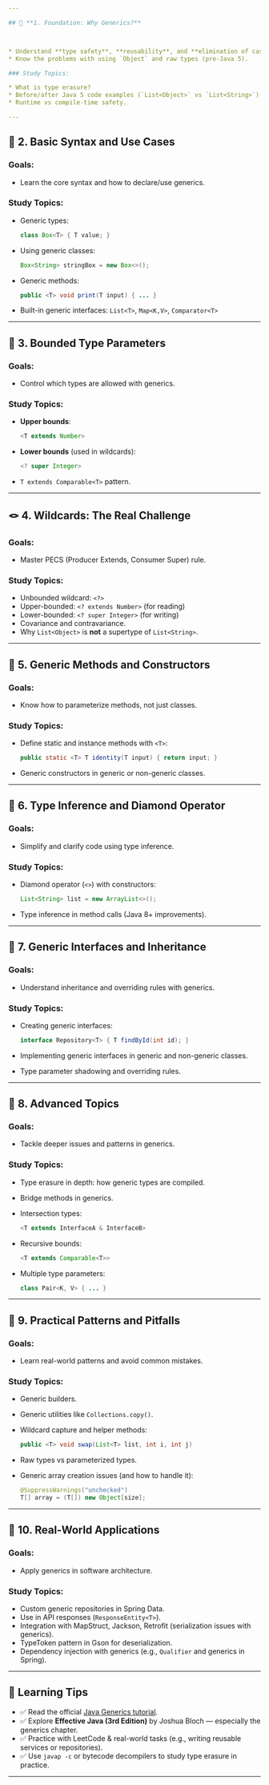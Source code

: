 ```yaml
---

## 🔰 **1. Foundation: Why Generics?**



* Understand **type safety**, **reusability**, and **elimination of casting**.
* Know the problems with using `Object` and raw types (pre-Java 5).

### Study Topics:

* What is type erasure?
* Before/after Java 5 code examples (`List<Object>` vs `List<String>`).
* Runtime vs compile-time safety.

---
```


## 🧱 **2. Basic Syntax and Use Cases**

### Goals:

* Learn the core syntax and how to declare/use generics.

### Study Topics:

* Generic types:

  ```java
  class Box<T> { T value; }
  ```
* Using generic classes:

  ```java
  Box<String> stringBox = new Box<>();
  ```
* Generic methods:

  ```java
  public <T> void print(T input) { ... }
  ```
* Built-in generic interfaces: `List<T>`, `Map<K,V>`, `Comparator<T>`

---

## 🔄 **3. Bounded Type Parameters**

### Goals:

* Control which types are allowed with generics.

### Study Topics:

* **Upper bounds**:

  ```java
  <T extends Number>
  ```
* **Lower bounds** (used in wildcards):

  ```java
  <? super Integer>
  ```
* `T extends Comparable<T>` pattern.

---

## 🪢 **4. Wildcards: The Real Challenge**

### Goals:

* Master PECS (Producer Extends, Consumer Super) rule.

### Study Topics:

* Unbounded wildcard: `<?>`
* Upper-bounded: `<? extends Number>` (for reading)
* Lower-bounded: `<? super Integer>` (for writing)
* Covariance and contravariance.
* Why `List<Object>` is **not** a supertype of `List<String>`.

---

## 🧰 **5. Generic Methods and Constructors**

### Goals:

* Know how to parameterize methods, not just classes.

### Study Topics:

* Define static and instance methods with `<T>`:

  ```java
  public static <T> T identity(T input) { return input; }
  ```
* Generic constructors in generic or non-generic classes.

---

## 🧠 **6. Type Inference and Diamond Operator**

### Goals:

* Simplify and clarify code using type inference.

### Study Topics:

* Diamond operator (`<>`) with constructors:

  ```java
  List<String> list = new ArrayList<>();
  ```
* Type inference in method calls (Java 8+ improvements).

---

## 🧬 **7. Generic Interfaces and Inheritance**

### Goals:

* Understand inheritance and overriding rules with generics.

### Study Topics:

* Creating generic interfaces:

  ```java
  interface Repository<T> { T findById(int id); }
  ```
* Implementing generic interfaces in generic and non-generic classes.
* Type parameter shadowing and overriding rules.

---

## 🧩 **8. Advanced Topics**

### Goals:

* Tackle deeper issues and patterns in generics.

### Study Topics:

* Type erasure in depth: how generic types are compiled.
* Bridge methods in generics.
* Intersection types:

  ```java
  <T extends InterfaceA & InterfaceB>
  ```
* Recursive bounds:

  ```java
  <T extends Comparable<T>>
  ```
* Multiple type parameters:

  ```java
  class Pair<K, V> { ... }
  ```

---

## 🧪 **9. Practical Patterns and Pitfalls**

### Goals:

* Learn real-world patterns and avoid common mistakes.

### Study Topics:

* Generic builders.
* Generic utilities like `Collections.copy()`.
* Wildcard capture and helper methods:

  ```java
  public <T> void swap(List<T> list, int i, int j)
  ```
* Raw types vs parameterized types.
* Generic array creation issues (and how to handle it):

  ```java
  @SuppressWarnings("unchecked")
  T[] array = (T[]) new Object[size];
  ```

---

## 🧵 **10. Real-World Applications**

### Goals:

* Apply generics in software architecture.

### Study Topics:

* Custom generic repositories in Spring Data.
* Use in API responses (`ResponseEntity<T>`).
* Integration with MapStruct, Jackson, Retrofit (serialization issues with generics).
* TypeToken pattern in Gson for deserialization.
* Dependency injection with generics (e.g., `Qualifier` and generics in Spring).

---

## 🧭 Learning Tips

* ✅ Read the official [Java Generics tutorial](https://docs.oracle.com/javase/tutorial/java/generics/index.html).
* ✅ Explore **Effective Java (3rd Edition)** by Joshua Bloch — especially the generics chapter.
* ✅ Practice with LeetCode & real-world tasks (e.g., writing reusable services or repositories).
* ✅ Use `javap -c` or bytecode decompilers to study type erasure in practice.

---
